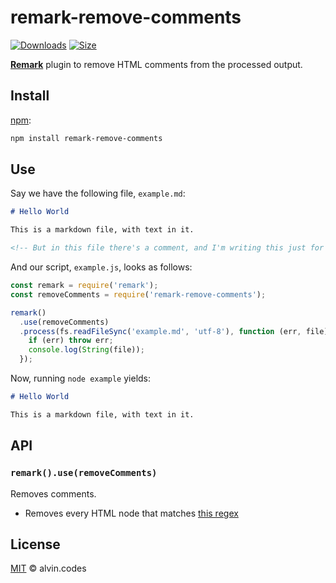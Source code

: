 # remark-remove-comments

[![Downloads][downloads-badge]][downloads]
[![Size][size-badge]][size]

[**Remark**](https://github.com/remarkjs/remark) plugin to remove HTML comments from the processed output.

## Install

[npm](https://docs.npmjs.com/cli/install):

```sh
npm install remark-remove-comments
```

## Use

Say we have the following file, `example.md`:

```markdown
# Hello World

This is a markdown file, with text in it.

<!-- But in this file there's a comment, and I'm writing this just for myself so I don't want to it to appear in the HTML output -->
```

And our script, `example.js`, looks as follows:

```js
const remark = require('remark');
const removeComments = require('remark-remove-comments');

remark()
  .use(removeComments)
  .process(fs.readFileSync('example.md', 'utf-8'), function (err, file) {
    if (err) throw err;
    console.log(String(file));
  });
```

Now, running `node example` yields:

```markdown
# Hello World

This is a markdown file, with text in it.
```

## API

### `remark().use(removeComments)`

Removes comments.

- Removes every HTML node that matches [this regex](https://github.com/stevemao/html-comment-regex)

## License

[MIT](license) © alvin.codes

<!-- Definitions -->

[downloads-badge]: https://img.shields.io/npm/dm/remark-remove-comments.svg
[downloads]: https://www.npmjs.com/package/remark-remove-comments
[size-badge]: https://img.shields.io/bundlephobia/minzip/remark-remove-comments.svg
[size]: https://bundlephobia.com/result?p=remark-remove-comments
